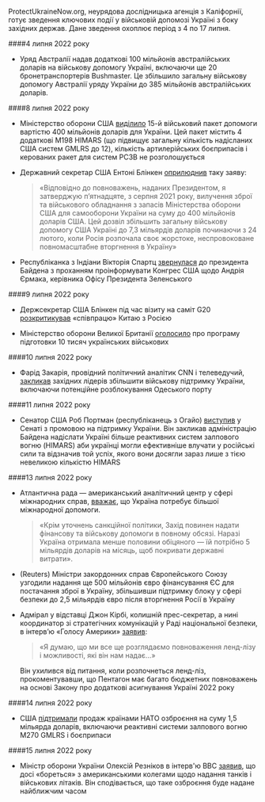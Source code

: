 ProtectUkraineNow.org, неурядова дослідницька агенція з Каліфорнії, готує зведення ключових події у військовій допомозі Україні з боку західних держав. Дане зведення охоплює період з 4 по 17 липня.

####4 липня 2022 року
* Уряд Австралії надав додаткові 100 мільйонів австралійських доларів на військову допомогу Україні, включаючи ще 20 бронетранспортерів Bushmaster. Це збільшило загальну військову допомогу Австралії уряду України до 385 мільйонів австралійських доларів.

####8 липня 2022 року
* Міністерство оборони США [виділило](https://www.defense.gov/News/Releases/Release/Article/3087750/400-million-in-additional-security-assistance-for-ukraine/) 15-й військовий пакет допомоги вартістю 400 мільйонів доларів для України. Цей пакет містить 4 додаткові M198 HIMARS (що підвищує загальну кількість надісланих США систем GMLRS до 12), кількість артилерійських боєприпасів і керованих ракет для систем РСЗВ не розголошується

* Державний секретар США Ентоні Блінкен [оприлюднив](https://www.state.gov/400-million-in-new-u-s-military-assistance-for-ukraine/) таку заяву:

  > «Відповідно до повноважень, наданих Президентом, я затверджую п’ятнадцяте, з серпня 2021 року, вилучення зброї та військового обладнання з запасів Міністерства оборони США для самооборони України на суму до 400 мільйонів доларів США. Цей дозвіл збільшить загальну військову допомогу США Україні до 7,3 мільярдів доларів починаючи з 24 лютого, коли Росія розпочала своє жорстоке, неспровоковане повномасштабне вторгнення в Україну»

* Республіканка з Індіани Вікторія Спартц [звернулася](https://spartz.house.gov/media/press-releases/spartz-requests-president-biden-brief-congress-andriy-yermak-president) до президента Байдена з проханням проінформувати Конгрес США щодо Андрія Єрмака, керівника Офісу Президента Зеленського

####9 липня 2022 року
* Держсекретар США Блінкен під час візиту на саміт G20 [розкритикував](https://www.washingtonpost.com/world/2022/07/09/russia-ukraine-war-putin-news-live-updates/) «співпрацю» Китаю з Росією

* Міністерство оборони Великої Британії [оголосило](https://www.bbc.com/news/uk-62102451) про програму підготовки 10 тисяч українських військових

####10 липня 2022 року
* Фарід Закарія, провідний політичний аналітик CNN і телеведучий, [закликав](https://www.youtube.com/watch?v=270Ofnziipk) західних лідерів збільшити військову підтримку України, включаючи потенційне розблокування Одеського порту

####11 липня 2022 року
* Сенатор США Роб Портман (республіканець з Огайо) [виступив](https://www.portman.senate.gov/newsroom/press-releases/senate-floor-portman-highlights-russias-continued-war-crimes-ukraine-nato) у Сенаті з промовою на підтримку України. Він закликав адміністрацію Байдена надіслати Україні більше реактивних систем залпового вогню (HIMARS) аби українці могли ефективніше влучати у російські сили та відзначив той успіх, якого вони досягли зараз лише з тією невеликою кількістю HIMARS

####13 липня 2022 року
* Атлантична рада — американський аналітичний центр у сфері міжнародних справ, [вважає](https://www.atlanticcouncil.org/blogs/econographics/ukraine-needs-more-international-support-now/), що Україна потребує більшої міжнародної допомоги.

  > «Крім уточнень санкційної політики, Захід повинен надати фінансову та військову допомоги в повному обсязі. Наразі Україна отримала менше половини обіцяного — їй потрібно 5 мільярдів доларів на місяць, щоб покривати державні витрати».

* (Reuters) Міністри закордонних справ Європейського Союзу узгодили надання ще 500 мільйонів євро фінансування ЄС для постачання зброї в Україну, збільшивши підтримку блоку у сфері безпеки до 2,5 мільярдів євро після вторгнення Росії в Україну

* Адмірал у відставці Джон Кірбі, колишній прес-секретар, а нині координатор зі стратегічних комунікацій у Раді національної безпеки, в інтерв’ю «Голосу Америки» [заявив](https://www.youtube.com/watch?v=XKrcVrO9u5Q):

  > «Я думаю, що ми все ще розглядаємо повноваження ленд-лізу і можливості, які він нам надає…»

  Він ухилився від питання, коли розпочнеться ленд-ліз, прокоментувавши, що Пентагон має багато бюджетних повноважень на основі Закону про додаткові асигнування Україні 2022 року

####14 липня 2022 року
* США [підтримали](https://www.bloomberg.com/news/articles/2022-07-15/ukraine-latest-yellen-slams-russia-on-war-eu-to-boost-arms-aid) продаж країнами НАТО озброєння на суму 1,5 мільярда доларів, включаючи реактивні системи залпового вогню M270 GMLRS і боєприпаси

####15 липня 2022 року
* Міністр оборони України Олексій Резніков в інтерв'ю BBC [заявив](https://www.bbc.com/russian/features-62165365), що досі «бореться» з американськими колегами щодо надання танків і військових літаків. Він сподівається, що таке озброєння буде надане найближчим часом
